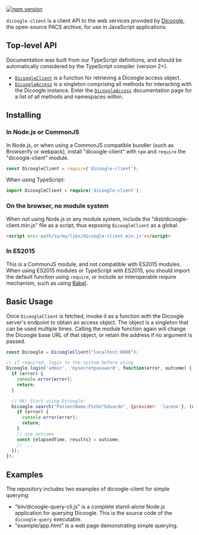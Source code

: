 [![npm version](https://badge.fury.io/js/dicoogle-client.svg)](https://badge.fury.io/js/dicoogle-client)

`dicoogle-client` is a client API to the web services provided by [Dicoogle](http://www.dicoogle.com), the open-source PACS archive, for use in JavaScript applications.

## Top-level API

Documentation was built from our TypeScript definitions, and should be automatically considered by the TypeScript compiler (version 2+).

- [`DicoogleClient`](modules/_types_index_d_.dicoogleclient.html) is a function for retrieving a Dicoogle access object.
- [`DicoogleAccess`](interfaces/_types_index_d_.dicoogleclient.dicoogleaccess.html) is a singleton comprising all methods for interacting with the Dicoogle instance. Enter the [`DicoogleAccess`](interfaces/_types_index_d_.dicoogleclient.dicoogleaccess.html) documentation page for a list of all methods and namespaces within.

## Installing

### In Node.js or CommonJS

In Node.js, or when using a CommonJS compatible bundler (such as Browserify or webpack), install "dicoogle-client" with `npm` and `require` the "dicoogle-client" module.

```javascript
const DicoogleClient = require('dicoogle-client');
```

When using TypeScript:

```typescript
import DicoogleClient = require('dicoogle-client');
```

### On the browser, no module system

When _not_ using Node.js or any module system, include the "dist/dicoogle-client.min.js" file as a script, thus exposing `DicoogleClient` as a global.

```HTML
<script src='path/to/my/libs/dicoogle-client.min.js'></script>
```

### In ES2015

This is a CommonJS module, and not compatible with ES2015 modules.
When using ES2015 modules or TypeScript with ES2015, you should import the default function using `require`, or include an interoperable require mechanism, such as using [Babel](https://babeljs.io/).

## Basic Usage

Once `DicoogleClient` is fetched, invoke it as a function with the Dicoogle server's endpoint to obtain an access object. The object is a singleton that can be used multiple times.
Calling the module function again will change the Dicoogle base URL of that object, or retain the address if no argument is passed.

```JavaScript
const Dicoogle = DicoogleClient("localhost:8080");

// if required, login to the system before using
Dicoogle.login('admin', 'mysecretpassword', function(error, outcome) {
  if (error) {
    console.error(error);
    return;
  }

  // Ok! Start using Dicoogle!
  Dicoogle.search("PatientName:Pinho^Eduardo", {provider: 'lucene'}, (error, outcome) => {
    if (error) {
      console.error(error);
      return;
    }
    // use outcome
    const {elapsedTime, results} = outcome;
    // ...
  });
});
```

## Examples

The repository includes two examples of dicoogle-client for simple querying:

 - "bin/dicoogle-query-cli.js" is a complete stand-alone Node.js application for querying Dicoogle. This is the source code of the `dicoogle-query` executable.
 - "example/app.html" is a web page demonstrating simple querying.
